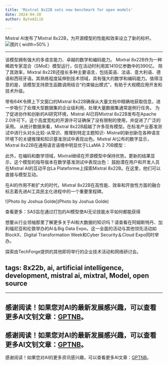 ```yaml
---
title: 'Mixtral 8x22B sets new benchmark for open models'
date: 2024-04-20
author: ByteAILib

---
```


Mistral AI发布了Mixtral 8x22B，为开源模型的性能和效率设立了新的标杆。![图片](https://www.artificialintelligence-news.com/wp-content/uploads/sites/9/2024/04/mistral-mixtral-8x22b-open-source-ai-model-artificial-intelligence.jpg){ width=50% }

---
该模型拥有强大的多语言能力、卓越的数学和编码能力。
Mixtral 8x22B作为一种稀疏专家混合（SMoE）模型运行，仅在活动时利用其1410亿参数中的390亿。
除了其效率，Mixtral 8x22B还擅长多种主要语言，包括英语、法语、意大利语、德语和西班牙语。其熟练程度延伸到技术领域，具有强大的数学和编码能力。值得注意的是，该模型支持原生函数调用结合“约束输出模式”，有助于大规模应用开发和技术升级。

带有64K令牌上下文窗口的Mixtral 8x22B确保从大量文档中精确地获取信息，进一步吸引了处理大型数据集的企业级利用，处理大量数据集通常是例行任务。
为了促进协作和创新的AI研究环境，Mistral AI已将Mixtral 8x22B发布在Apache 2.0许可下。这个高度宽松的开源许可证确保了没有限制的使用，并促进了广泛的采用。
从统计数据来看，Mixtral 8x22B超越了许多现有模型。在标准产业基准测试中进行头对头比较-从常识、推理到特定主题知识- Mistral的新创新在各种语言环境下的关键推理和知识基准测试中表现出色。Mistral AI公布的数字显示，Mixtral 8x22B在通用语言语境中明显优于LLaMA 2 70B模型：

此外，在编码和数学领域，Mixtral继续在开源模型中保持优势。更新的结果显示，这个模型的指导版本在数学基准测试中表现出色：
鼓励潜在用户和开发人员在Mistral AI的互动平台La Plateforme上探索Mixtral 8x22B。在这里，他们可以直接与模型互动。

在AI的作用不断扩大的时代，Mixtral 8x22B在高性能、效率和开放性方面的融合标志着先进AI工具民主化进程中的一个重要里程碑。

![Photo by Joshua Golde](Photo by Joshua Golde)

查看更多：SAS旨在通过打包的AI模型使AI无论技能水平如何都能获得

想要从行业领袖那里了解更多关于AI和大数据的知识吗？请查看在阿姆斯特丹、加利福尼亚和伦敦举办的AI＆Big Data Expo。这一全面的活动与其他领先活动如BlockX、Digital Transformation Week和Cyber Security＆Cloud Expo同时举办。

探索由TechForge提供的其他即将举行的企业技术活动和网络研讨会。

tags: 8x22b, ai, artificial intelligence, development, mistral ai, mixtral, Model, open source
---

---
感谢阅读！如果您对AI的最新发展感兴趣，可以查看更多AI文钊文章：[GPTNB](https://gptnb.com)。
---
感谢阅读！如果您对AI的最新发展感兴趣，可以查看更多AI文钊文章：[GPTNB](https://gptnb.com)。
---
感谢阅读！如果您对AI的更多资讯感兴趣，可以查看更多AI文章：[GPTNB](https://gptnb.com)。